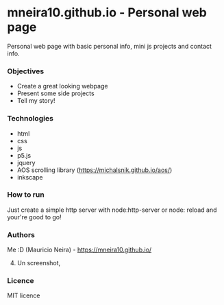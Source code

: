 # mneira10.github.io - Personal web page

Personal web page with basic personal info, mini js projects and contact info.

### Objectives

- Create a great looking webpage
- Present some side projects
- Tell my story!

### Technologies

- html
- css
- js
- p5.js
- jquery
- AOS scrolling library (https://michalsnik.github.io/aos/)
- inkscape

### How to run

Just create a simple http server with node:http-server or node: reload and your're good to go!

### Authors

Me :D (Mauricio Neira) - https://mneira10.github.io/

4) Un screenshot, 

### Licence

MIT licence



